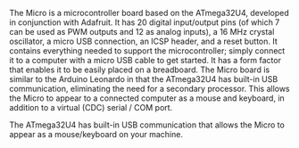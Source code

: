 <FeatureDescription>

The Micro is a microcontroller board based on the ATmega32U4, developed in conjunction with Adafruit. It has 20 digital input/output pins (of which 7 can be used as PWM outputs and 12 as analog inputs), a 16 MHz crystal oscillator, a micro USB connection, an ICSP header, and a reset button. It contains everything needed to support the microcontroller; simply connect it to a computer with a micro USB cable to get started. It has a form factor that enables it to be easily placed on a breadboard. The Micro board is similar to the Arduino Leonardo in that the ATmega32U4 has built-in USB communication, eliminating the need for a secondary processor. This allows the Micro to appear to a connected computer as a mouse and keyboard, in addition to a virtual (CDC) serial / COM port.

</FeatureDescription>

<FeatureList>

<Feature title="Built-in USB communication" image="usb">

The ATmega32U4 has built-in USB communication that allows the Micro to appear as a mouse/keyboard on your machine.

  <FeatureLink variant="primary" title="Documentation" url="/tutorials/micro/keyboard-press"/>
  <FeatureLink variant="secondary" title="Library" url="https://www.arduino.cc/reference/en/language/functions/usb/keyboard/"/>
</Feature>

</FeatureList>
